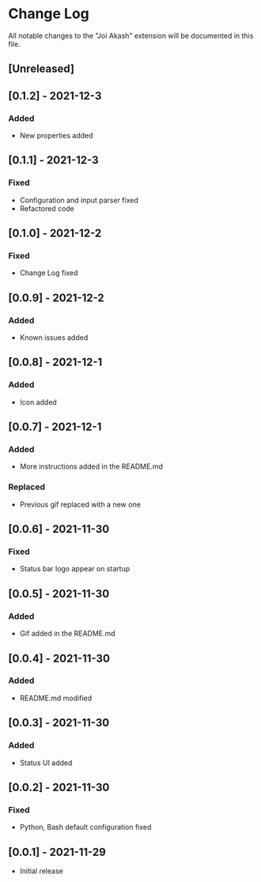 # Change Log

All notable changes to the "Joi Akash" extension will be documented in this file.

## [Unreleased]

## [0.1.2] - 2021-12-3

### Added

- New properties added

## [0.1.1] - 2021-12-3

### Fixed

- Configuration and input parser fixed
- Refactored code

## [0.1.0] - 2021-12-2

### Fixed

- Change Log fixed

## [0.0.9] - 2021-12-2

### Added

- Known issues added

## [0.0.8] - 2021-12-1

### Added

- Icon added

## [0.0.7] - 2021-12-1

### Added

- More instructions added in the README.md

### Replaced

- Previous gif replaced with a new one

## [0.0.6] - 2021-11-30

### Fixed

- Status bar logo appear on startup

## [0.0.5] - 2021-11-30

### Added

- Gif added in the README.md

## [0.0.4] - 2021-11-30

### Added

- README.md modified

## [0.0.3] - 2021-11-30

### Added

- Status UI added

## [0.0.2] - 2021-11-30

### Fixed

- Python, Bash default configuration fixed

## [0.0.1] - 2021-11-29

- Initial release
